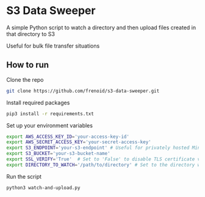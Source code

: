 # S3 Data Sweeper
A simple Python script to watch a directory and then upload files created in that directory to S3

Useful for bulk file transfer situations

## How to run
Clone the repo
```bash
git clone https://github.com/frenoid/s3-data-sweeper.git
```


Install required packages
```bash
pip3 install -r requirements.txt
```

Set up your environment variables
```bash
export AWS_ACCESS_KEY_ID='your-access-key-id'
export AWS_SECRET_ACCESS_KEY='your-secret-access-key'
export S3_ENDPOINT='your-s3-endpoint' # Useful for privately hosted Minio buckets
export S3_BUCKET='your-s3-bucket-name'
export SSL_VERIFY='True'  # Set to 'False' to disable TLS certificate verification
export DIRECTORY_TO_WATCH='/path/to/directory' # Set to the directory which you want the S3 Data Sweeper to watch for new files
```

Run the script
```bash
python3 watch-and-upload.py
```